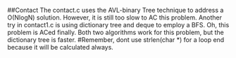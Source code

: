 ##Contact
The contact.c uses the AVL-binary Tree technique to address a O(NlogN) solution.
However, it is still too slow to AC this problem.
Another try in contact1.c is using dictionary tree and deque to employ a BFS.
Oh, this problem is ACed finally. Both two algorithms work for this problem, but the dictionary tree is faster.
#Remember, dont use strlen(char \*) for a loop end because it will be calculated always.
